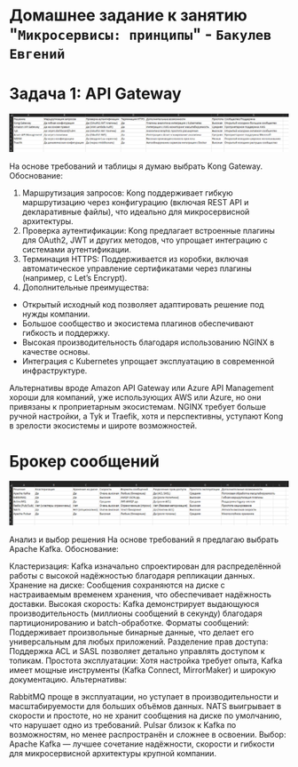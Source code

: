 # Домашнее задание к занятию "`Микросервисы: принципы`" - `Бакулев Евгений`

# Задача 1: API Gateway

![Скриншот](https://github.com/garrkiss/principles/blob/main/img/api.png)

На основе требований и таблицы я думаю выбрать Kong Gateway. Обоснование:

1. Маршрутизация запросов: Kong поддерживает гибкую маршрутизацию через конфигурацию (включая REST API и декларативные файлы), что идеально для микросервисной архитектуры.
2. Проверка аутентификации: Kong предлагает встроенные плагины для OAuth2, JWT и других методов, что упрощает интеграцию с системами аутентификации.
3. Терминация HTTPS: Поддерживается из коробки, включая автоматическое управление сертификатами через плагины (например, с Let’s Encrypt).
4. Дополнительные преимущества:
- Открытый исходный код позволяет адаптировать решение под нужды компании.
- Большое сообщество и экосистема плагинов обеспечивают гибкость и поддержку.
- Высокая производительность благодаря использованию NGINX в качестве основы.
- Интеграция с Kubernetes упрощает эксплуатацию в современной инфраструктуре.

Альтернативы вроде Amazon API Gateway или Azure API Management хороши для компаний, уже использующих AWS или Azure, но они привязаны к проприетарным экосистемам. NGINX требует больше ручной настройки, а Tyk и Traefik, хотя и перспективны, уступают Kong в зрелости экосистемы и широте возможностей.



# Брокер сообщений

![Скриншот](https://github.com/garrkiss/principles/blob/main/img/broker.png)

Анализ и выбор решения
На основе требований я предлагаю выбрать Apache Kafka. Обоснование:

Кластеризация: Kafka изначально спроектирован для распределённой работы с высокой надёжностью благодаря репликации данных.
Хранение на диске: Сообщения сохраняются на диске с настраиваемым временем хранения, что обеспечивает надёжность доставки.
Высокая скорость: Kafka демонстрирует выдающуюся производительность (миллионы сообщений в секунду) благодаря партиционированию и batch-обработке.
Форматы сообщений: Поддерживает произвольные бинарные данные, что делает его универсальным для любых приложений.
Разделение прав доступа: Поддержка ACL и SASL позволяет детально управлять доступом к топикам.
Простота эксплуатации: Хотя настройка требует опыта, Kafka имеет мощные инструменты (Kafka Connect, MirrorMaker) и широкую документацию.
Альтернативы:

RabbitMQ проще в эксплуатации, но уступает в производительности и масштабируемости для больших объёмов данных.
NATS выигрывает в скорости и простоте, но не хранит сообщения на диске по умолчанию, что нарушает одно из требований.
Pulsar близок к Kafka по возможностям, но менее распространён и сложнее в освоении.
Выбор: Apache Kafka — лучшее сочетание надёжности, скорости и гибкости для микросервисной архитектуры крупной компании.